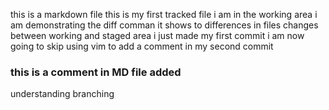 this is a markdown file
this is my first tracked file
i am in the working area
i am demonstrating the diff comman
it shows to differences in files changes between working and staged area
i just made my first commit
i am now going to skip using vim to add a comment in my second commit 
### this is a comment in MD file added
understanding branching
